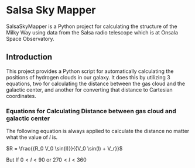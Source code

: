 # Salsa Sky Mapper

SalsaSkyMapper is a Python project for calculating the structure of the Milky Way using data from the Salsa radio telescope which is at Onsala Space Observatory.

## Introduction

This project provides a Python script for automatically calculating the positions of hydrogen clouds in our galaxy. 
It does this by utilizing 3 equations, two for calculating the distance between the gas cloud and the galactic center,
and another for converting that distance to Cartesian coordinates.

### Equations for Calculating Distance between gas cloud and galactic center

The following equation is always applied to calculate the distance no matter what the value of $l$ is.

$R = \frac{{R_0 V_0 \sin(l)}}{{V_0 \sin(l) + V_r}}$

But If $0 < l < 90$ or $270 < l < 360$

##
